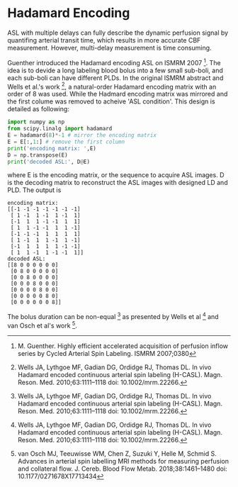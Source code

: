 # Hadamard Encoding

ASL with multiple delays can fully describe the dynamic perfusion signal by quantifing arterial transit time, which results in more accurate CBF measurement. However, multi-delay measurement is time consuming. 

Guenther introduced the Hadamard encoding ASL on ISMRM 2007 [^1]. The idea is to devide a long labeling blood bolus into a few small sub-boli, and each sub-boli can have different PLDs. In the original ISMRM abstract and Wells et al.'s work [^2], a natural-order Hadamard encoding matrix with an order of 8 was used. While the Hadmard encoding matrix was mirrored and the first colume was removed to acheive 'ASL condition'. This design is detailed as following:

```python
import numpy as np
from scipy.linalg import hadamard
E = hadamard(8)*-1 # mirror the encoding matrix
E = E[:,1:] # remove the first column
print('encoding matrix: ',E)
D = np.transpose(E)
print('decoded ASL:', D@E)
```
where E is the encoding matrix, or the sequence to acquire ASL images. D is the decoding matrix to reconstruct the ASL images with designed LD and PLD. The output is 
```
encoding matrix:  
[[-1 -1 -1 -1 -1 -1 -1]
 [ 1 -1  1 -1  1 -1  1]
 [-1  1  1 -1 -1  1  1]
 [ 1  1 -1 -1  1  1 -1]
 [-1 -1 -1  1  1  1  1]
 [ 1 -1  1  1 -1  1 -1]
 [-1  1  1  1  1 -1 -1]
 [ 1  1 -1  1 -1 -1  1]]
decoded ASL:
[[8 0 0 0 0 0 0]
 [0 8 0 0 0 0 0]
 [0 0 8 0 0 0 0]
 [0 0 0 8 0 0 0]
 [0 0 0 0 8 0 0]
 [0 0 0 0 0 8 0]
 [0 0 0 0 0 0 8]]
 ```
 
 The bolus duration can be non-equal [^2] as presented by Wells et al [^2] and van Osch et al's work [^3]. 

[^1]: M. Guenther. Highly efficient accelerated acquisition of perfusion inflow series by Cycled Arterial Spin Labeling. ISMRM 2007;0380
[^2]: Wells JA, Lythgoe MF, Gadian DG, Ordidge RJ, Thomas DL. In vivo Hadamard encoded continuous arterial spin labeling (H-CASL). Magn. Reson. Med. 2010;63:1111–1118 doi: 10.1002/mrm.22266.
[^3]: van Osch MJ, Teeuwisse WM, Chen Z, Suzuki Y, Helle M, Schmid S. Advances in arterial spin labelling MRI methods for measuring perfusion and collateral flow. J. Cereb. Blood Flow Metab. 2018;38:1461–1480 doi: 10.1177/0271678X17713434
